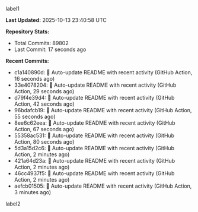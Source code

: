 
label1 
<!-- ACTIVITY_START -->
**Last Updated:** 2025-10-13 23:40:58 UTC

**Repository Stats:**
- Total Commits: 89802
- Last Commit: 17 seconds ago

**Recent Commits:**
- c1a140890d: 🤖 Auto-update README with recent activity (GitHub Action, 16 seconds ago)
- 33e4078204: 🤖 Auto-update README with recent activity (GitHub Action, 29 seconds ago)
- d79f4e39d4: 🤖 Auto-update README with recent activity (GitHub Action, 42 seconds ago)
- 96bdafcb19: 🤖 Auto-update README with recent activity (GitHub Action, 55 seconds ago)
- 8ee6c62eea: 🤖 Auto-update README with recent activity (GitHub Action, 67 seconds ago)
- 55358ac531: 🤖 Auto-update README with recent activity (GitHub Action, 80 seconds ago)
- 5d3a15d2c6: 🤖 Auto-update README with recent activity (GitHub Action, 2 minutes ago)
- 421a64d23a: 🤖 Auto-update README with recent activity (GitHub Action, 2 minutes ago)
- 46cc4937f5: 🤖 Auto-update README with recent activity (GitHub Action, 2 minutes ago)
- aefcb01505: 🤖 Auto-update README with recent activity (GitHub Action, 3 minutes ago)
<!-- ACTIVITY_END -->

label2
